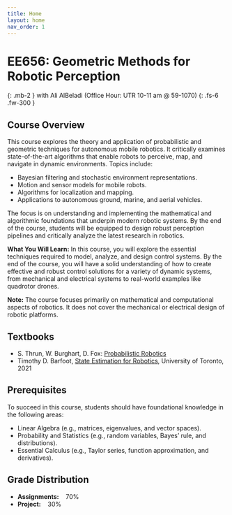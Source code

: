```yaml
---
title: Home
layout: home
nav_order: 1
---
```


# EE656: Geometric Methods for Robotic Perception
{: .mb-2 }
with Ali AlBeladi (Office Hour: UTR 10-11 am @ 59-1070)
{: .fs-6 .fw-300 }

## Course Overview
This course explores the theory and application of probabilistic and geometric techniques for autonomous mobile robotics. It critically examines state-of-the-art algorithms that enable robots to perceive, map, and navigate in dynamic environments. Topics include:
* Bayesian filtering and stochastic environment representations.
* Motion and sensor models for mobile robots.
* Algorithms for localization and mapping.
* Applications to autonomous ground, marine, and aerial vehicles.

The focus is on understanding and implementing the mathematical and algorithmic foundations that underpin modern robotic systems. By the end of the course, students will be equipped to design robust perception pipelines and critically analyze the latest research in robotics.

**What You Will Learn:** 
In this course, you will explore the essential techniques required to model, analyze, and design control systems. By the end of the course, you will have a solid understanding of how to create effective and robust control solutions for a variety of dynamic systems, from mechanical and electrical systems to real-world examples like quadrotor drones.

**Note:** The course focuses primarily on mathematical and computational aspects of robotics. It does not cover the mechanical or electrical design of robotic platforms.

## Textbooks
* S. Thrun, W. Burghart, D. Fox: [Probabilistic Robotics](http://robots.stanford.edu/probabilistic-robotics/)
* Timothy D. Barfoot, [State Estimation for Robotics](http://asrl.utias.utoronto.ca/~tdb/bib/barfoot_ser17.pdf), University of Toronto, 2021

## Prerequisites
To succeed in this course, students should have foundational knowledge in the following areas:
* Linear Algebra (e.g., matrices, eigenvalues, and vector spaces).
* Probability and Statistics (e.g., random variables, Bayes’ rule, and distributions).
* Essential Calculus (e.g., Taylor series, function approximation, and derivatives).

## Grade Distribution
* **Assignments:**     &nbsp;&nbsp; 70%
* **Project:**      &nbsp;&nbsp; 30%